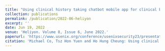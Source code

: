 ```yaml
---
title: "Using clinical history taking chatbot mobile app for clinical bedside teachings - A prospective case control study."
collection: publications
permalink: /publication/2022-06-heliyon
excerpt: ''
date: Jun 19, 2022
venue: 'Heliyon. Volume 8, Issue 6, June 2022.'
paperurl: 'https://www.usenix.org/conference/usenixsecurity23/presentation/wu-mingli'
citation: 'Michael Co, Tsz Hon Yuen and Ho Hung Cheung: Using clinical history taking chatbot mobile app for clinical bedside teachings - A prospective case control study. In Heliyon. Volume 8, Issue 6, June 2022.'
---
```

